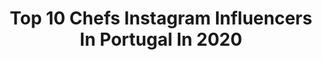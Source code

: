 ---
title: Top 10 Chefs Instagram Influencers In Portugal In 2020
description: >-
  Find top chefs Instagram influencers in Portugal in 2020. Most popular hashtags: #love #food #family #seen.
platform: Instagram
profiles:
  - username: "alhofrances"
    fullname: >-
      Nuno Mota
    location: "Portugal"
    followers: 33934
    engagement: 275
    commentsToLikes: 0.139032
    avatar: "https://scontent-lhr8-1.cdninstagram.com/v/t51.2885-19/s320x320/43729384_2318647861704879_6219063389923049472_n.jpg?_nc_ht=scontent-lhr8-1.cdninstagram.com&_nc_ohc=QJUaWOHNQewAX-xbsAN&oh=56eb7e4b5e4e12e0754023de43f0a2dc&oe=5EBB21C8"
    verified: false
    hashtags: "#fermentofermipan, #damnvegandoughnuts, #youguysrock, #bolodeabacaxi"
  - username: "glutenfree.com.paixao"
    fullname: >-
      Sofia Paixão
    location: "Portugal"
    followers: 34711
    engagement: 267
    commentsToLikes: 0.136349
    avatar: "https://scontent-ams4-1.cdninstagram.com/v/t51.2885-19/s320x320/43070412_2163082790677415_7270886823285489664_n.jpg?_nc_ht=scontent-ams4-1.cdninstagram.com&_nc_ohc=nnqv61p8TP0AX8c0aDI&oh=cf09ac0da49ab001528d9ffa9f261be0&oe=5EB99007"
    verified: false
    hashtags: "#wholeliving, #glutenfreefood, #airfryer, #wholefoods"
  - username: "javiicasadoo"
    fullname: >-
      Javi Casado l Foodie🌱
    location: "Portugal"
    followers: 3584
    engagement: 1265
    commentsToLikes: 0.256990
    avatar: "https://scontent-ams4-1.cdninstagram.com/v/t51.2885-19/s320x320/44833526_1201364380020987_227534070123331584_n.jpg?_nc_ht=scontent-ams4-1.cdninstagram.com&_nc_ohc=pbCcNTLImfEAX-szYQo&oh=28a1b5bf10d7e3c690e641471140144a&oe=5EB6D8A3"
    verified: false
    hashtags: "#recetasaludable, #komvidachallenge, #recetasrapidas, #cocinademercado"
  - username: "ruimotaa"
    fullname: >-
      RUI MOTA
    location: "Portugal"
    followers: 10024
    engagement: 882
    commentsToLikes: 0.017477
    avatar: "https://scontent-lhr8-1.cdninstagram.com/v/t51.2885-19/s320x320/26868684_398336190609370_6030178532200546304_n.jpg?_nc_ht=scontent-lhr8-1.cdninstagram.com&_nc_ohc=4QnsbqHBrGgAX-4JUqy&oh=9ed2ebdae87e64d905d77d592c2323b9&oe=5EBA1063"
    verified: false
    hashtags: "#picfood, #gastroart, #chefsofinstagram, #artist"
  - username: "_oliverpape_"
    fullname: >-
      O L I V E R   P A P E
    location: "Portugal"
    followers: 38371
    engagement: 292
    commentsToLikes: 0.009651
    avatar: "https://scontent-ams4-1.cdninstagram.com/v/t51.2885-19/s320x320/90941306_522502442010752_7414087183327297536_n.jpg?_nc_ht=scontent-ams4-1.cdninstagram.com&_nc_ohc=qDoI32THI3EAX8XS07G&oh=29c31f6a5a22528ede94949287838869&oe=5EB588F2"
    verified: false
    hashtags: "#vtipky, #coomingsoon, #kralickysneznik, #foodblogger"
  - username: "seenlisboa"
    fullname: >-
      SEEN Lisboa by Olivier
    location: "Portugal"
    followers: 29181
    engagement: 122
    commentsToLikes: 0.015826
    avatar: "https://scontent-amt2-1.cdninstagram.com/v/t51.2885-19/s320x320/43915099_257069738487026_6059464368003743744_n.jpg?_nc_ht=scontent-amt2-1.cdninstagram.com&_nc_ohc=t9GLsx1hwgEAX9oa4b3&oh=0d25295e461301329d580a0153004099&oe=5EB0BA5A"
    verified: true
    hashtags: "#drinksnightshow, #seen, #seenlisboa, #seen"
  - username: "gui.mps"
    fullname: >-
      ɢᴜɪ
    location: "Portugal"
    followers: 67676
    engagement: 759
    commentsToLikes: 0.002340
    avatar: "https://scontent-lhr8-1.cdninstagram.com/v/t51.2885-19/s320x320/11820696_1667612316808131_112804799_a.jpg?_nc_ht=scontent-lhr8-1.cdninstagram.com&_nc_ohc=xfZ3r_4Iy3QAX8dQkOB&oh=b7da6334ba068a5f3355d931b4dbe7bc&oe=5EBA7367"
    verified: false
    hashtags: "#joaofelix, #childhood, #levis, #maltapn"
  - username: "healthiir"
    fullname: >-
      Natalya Hardan 🥑
    location: "Portugal"
    followers: 26803
    engagement: 198
    commentsToLikes: 0.294196
    avatar: "https://scontent-lhr8-1.cdninstagram.com/v/t51.2885-19/s320x320/81507695_819443221837203_202054730690592768_n.jpg?_nc_ht=scontent-lhr8-1.cdninstagram.com&_nc_ohc=Su1f9yX33G4AX99pWyL&oh=fe372b4e76b98fb475163254f70a3fd6&oe=5EBB59AA"
    verified: false
    hashtags: "#organicrice, #lotusfoods, #makemoreplantmilk, #veganuary"
  - username: "margarits"
    fullname: >-
      Margarita Pugovka
    location: "Portugal"
    followers: 17734
    engagement: 490
    commentsToLikes: 0.016734
    avatar: "https://scontent-lhr8-1.cdninstagram.com/v/t51.2885-19/s320x320/75523280_422061158676116_8408662190147502080_n.jpg?_nc_ht=scontent-lhr8-1.cdninstagram.com&_nc_ohc=6sOarmRCef4AX9S6lmV&oh=64ffa32b4c12defb867434a3dcdbb3a6&oe=5EBB66D7"
    verified: false
    hashtags: "#patisserie, #instagram, #docedeleite, #cozinha"
---